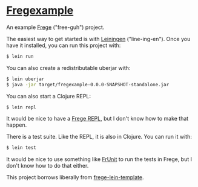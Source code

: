 # [Fregexample][]

An example [Frege][] ("free-guh") project.

The easiest way to get started is with [Leiningen][] ("line-ing-en"). Once you
have it installed, you can run this project with:

``` sh
$ lein run
```

You can also create a redistributable uberjar with:

``` sh
$ lein uberjar
$ java -jar target/fregexample-0.0.0-SNAPSHOT-standalone.jar
```

You can also start a Clojure REPL:

``` sh
$ lein repl
```

It would be nice to have a [Frege REPL][], but I don't know how to make that
happen.

There is a test suite. Like the REPL, it is also in Clojure. You can run it
with:

``` sh
$ lein test
```

It would be nice to use something like [FrUnit][] to run the tests in Frege,
but I don't know how to do that either.

This project borrows liberally from [frege-lein-template][].

[fregexample]: https://github.com/tfausak/fregexample
[frege]: https://github.com/Frege/frege
[leiningen]: http://leiningen.org
[frege repl]: https://github.com/Frege/frege-repl
[frunit]: https://github.com/melrief/FrUnit
[frege-lein-template]: https://github.com/Frege/frege-lein-template
